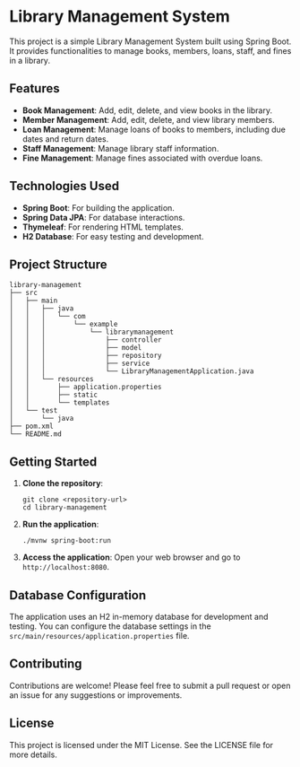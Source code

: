 # Library Management System

This project is a simple Library Management System built using Spring Boot. It provides functionalities to manage books, members, loans, staff, and fines in a library.

## Features

- **Book Management**: Add, edit, delete, and view books in the library.
- **Member Management**: Add, edit, delete, and view library members.
- **Loan Management**: Manage loans of books to members, including due dates and return dates.
- **Staff Management**: Manage library staff information.
- **Fine Management**: Manage fines associated with overdue loans.

## Technologies Used

- **Spring Boot**: For building the application.
- **Spring Data JPA**: For database interactions.
- **Thymeleaf**: For rendering HTML templates.
- **H2 Database**: For easy testing and development.

## Project Structure

```
library-management
├── src
│   ├── main
│   │   ├── java
│   │   │   └── com
│   │   │       └── example
│   │   │           └── librarymanagement
│   │   │               ├── controller
│   │   │               ├── model
│   │   │               ├── repository
│   │   │               ├── service
│   │   │               └── LibraryManagementApplication.java
│   │   └── resources
│   │       ├── application.properties
│   │       ├── static
│   │       └── templates
│   └── test
│       └── java
├── pom.xml
└── README.md
```

## Getting Started

1. **Clone the repository**:
   ```
   git clone <repository-url>
   cd library-management
   ```

2. **Run the application**:
   ```
   ./mvnw spring-boot:run
   ```

3. **Access the application**:
   Open your web browser and go to `http://localhost:8080`.

## Database Configuration

The application uses an H2 in-memory database for development and testing. You can configure the database settings in the `src/main/resources/application.properties` file.

## Contributing

Contributions are welcome! Please feel free to submit a pull request or open an issue for any suggestions or improvements.

## License

This project is licensed under the MIT License. See the LICENSE file for more details.